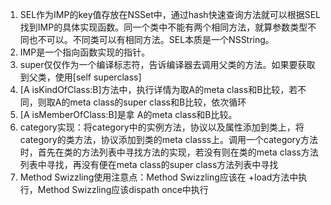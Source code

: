1. SEL作为IMP的key值存放在NSSet中，通过hash快速查询方法就可以根据SEL找到IMP的具体实现函数。同一个类中不能有两个相同方法，就算参数类型不同也不可以。不同类可以有相同方法。SEL本质是一个NSString。
2. IMP是一个指向函数实现的指针。
3. super仅仅作为一个编译标志符，告诉编译器去调用父类的方法。如果要获取到父类，使用\[self superclass\]
4. \[A isKindOfClass:B\]方法中，执行详情为取A的meta class和B比较，若不同，则取A的meta class的super class和B比较，依次循环
5. \[A isMemberOfClass:B\]是拿 A的meta class和B比较。
6. category实现：将category中的实例方法，协议以及属性添加到类上，将category的类方法，协议添加到类的meta classs上。调用一个category方法时，首先在类的方法列表中寻找方法的实现，若没有则在类的meta  class方法列表中寻找，再没有便在meta class的super class方法列表中寻找
7. Method Swizzling使用注意点：Method Swizzling应该在 +load方法中执行，Method Swizzling应该dispath once中执行



